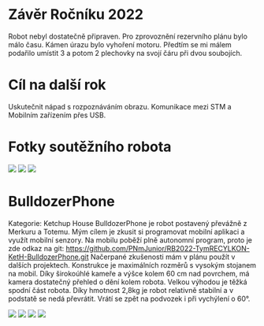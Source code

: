 # Závěr Ročníku 2022
Robot nebyl dostatečně připraven. Pro zprovoznění rezervního plánu bylo málo času. Kámen úrazu bylo vyhoření motoru. Předtím se mi málem podařilo umístit 3 a potom 2 plechovky na svojí čáru při dvou soubojích.

# Cíl na další rok
Uskutečnit nápad s rozpoznáváním obrazu. 
Komunikace mezi STM a Mobilním zařízením přes USB.

# Fotky soutěžního robota
<img src = "5_6_2022ZBoku.jpg">
<img src = "5_6_2022ZePredu.jpg">
<img src = "5_6_2022ZeSpodu.jpg">

# BulldozerPhone
Kategorie: Ketchup House
BulldozerPhone je robot postavený převážně z Merkuru a Totemu. Mým cílem je zkusit si programovat mobilní aplikaci a využít mobilní senzory. Na mobilu poběží plně autonomní program, proto je zde odkaz na git: 
https://github.com/PNmJunior/RB2022-TymRECYLKON-KetH-BulldozerPhone.git 
Načerpané zkušenosti mám v plánu použít v dalších projektech.
Konstrukce je maximálních rozměrů s vysokým stojanem na mobil. Díky širokoúhlé kameře a výšce kolem 60 cm nad povrchem, má kamera dostatečný přehled o dění kolem robota. Velkou výhodou je těžká spodní část robota. Díky hmotnost 2,8kg je robot relativně stabilní a v podstatě se nedá převrátit. Vrátí se zpět na podvozek i při vychýlení o 60°.

<img src = "BulldozerPhone_git_QR.png">
<img src = "CelyRobot.jpg">
<img src = "Podvozek.jpg">
<img src = "PohledZKamery.jpg">

